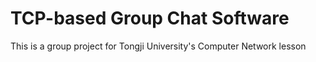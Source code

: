 # TCP-based Group Chat Software
 This is a group project for Tongji University's Computer Network lesson
